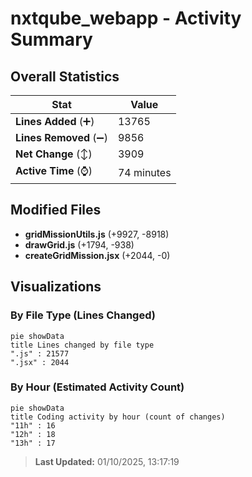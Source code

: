 # nxtqube_webapp - Activity Summary 

## Overall Statistics

| Stat                   | Value                                                             |
| ---------------------- | ----------------------------------------------------------------- |
| **Lines Added** (➕)   | 13765                                          |
| **Lines Removed** (➖) | 9856                                        |
| **Net Change** (↕)    | 3909                |
| **Active Time** (⌚)   | 74 minutes |


## Modified Files
- **gridMissionUtils.js** (+9927, -8918)
- **drawGrid.js** (+1794, -938)
- **createGridMission.jsx** (+2044, -0)

## Visualizations

### By File Type (Lines Changed)

```mermaid
pie showData
title Lines changed by file type
".js" : 21577
".jsx" : 2044
```

### By Hour (Estimated Activity Count)

```mermaid
pie showData
title Coding activity by hour (count of changes)
"11h" : 16
"12h" : 18
"13h" : 17
```


> **Last Updated:** 01/10/2025, 13:17:19
